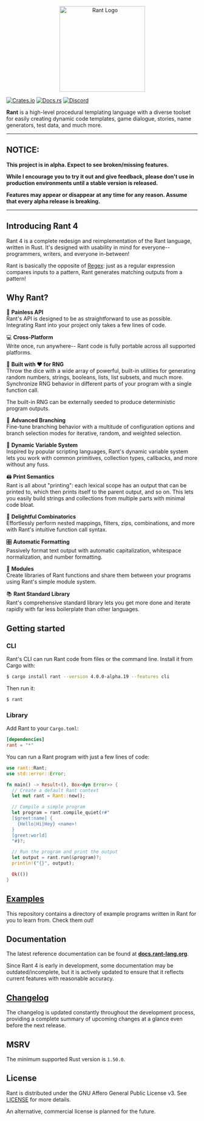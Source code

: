 <p align="center">
<img src="https://i.imgur.com/5IV9vwx.png" alt="Rant Logo" height="225px" width="225px"></img>
</p>

[![Crates.io](https://img.shields.io/crates/v/rant)](https://crates.io/crates/rant)
[![Docs.rs](https://docs.rs/rant/badge.svg)](https://docs.rs/rant)
[![Discord](https://img.shields.io/discord/332251452334669834?color=6C8BD5&label=discord&logo=discord&logoColor=%23fff)](https://discord.gg/U8Bj6gSshJ)



**Rant** is a high-level procedural templating language with a diverse toolset for easily creating dynamic code templates, game dialogue, stories, name generators, test data, and much more.

***

## NOTICE:

**This project is in alpha. Expect to see broken/missing features.**

**While I encourage you to try it out and give feedback, please don't use in production environments until a stable version is released.**

**Features may appear or disappear at any time for any reason. Assume that every alpha release is breaking.**

***

## Introducing Rant 4

Rant 4 is a complete redesign and reimplementation of the Rant language, written in Rust. 
It's designed with usability in mind for everyone-- programmers, writers, and everyone in-between!


Rant is basically the opposite of [Regex](https://en.wikipedia.org/wiki/Regular_expression): 
just as a regular expression compares inputs to a pattern, Rant generates matching outputs from a pattern!

## Why Rant?

🧰 **Painless API** <br/> 
Rant's API is designed to be as straightforward to use as possible. Integrating Rant into your project only takes a few lines of code.

💻 **Cross-Platform** <br/> 
Write once, run anywhere-- Rant code is fully portable across all supported platforms.

🎲 **Built with ♥ for RNG** <br/>
Throw the dice with a wide array of powerful, built-in utilities for generating random numbers, strings, booleans, lists, list subsets, and much more. Synchronize RNG behavior in different parts of your program with a single function call.

The built-in RNG can be externally seeded to produce deterministic program outputs.

🔱 **Advanced Branching** <br/> 
Fine-tune branching behavior with a multitude of configuration options and branch selection modes for iterative, random, and weighted selection.

🎨 **Dynamic Variable System** <br/> 
Inspired by popular scripting languages, Rant's dynamic variable system lets you work with common primitives, collection types, callbacks, and more without any fuss.

🖨 **Print Semantics** <br/> 
Rant is all about "printing": each lexical scope has an output that can be printed to, which then prints itself to the parent output, and so on. This lets you easily build strings and collections from multiple parts with minimal code bloat.

🧬 **Delightful Combinatorics** <br/> 
Effortlessly perform nested mappings, filters, zips, combinations, and more with Rant's intuitive function call syntax.

🎛 **Automatic Formatting** <br/> 
Passively format text output with automatic capitalization, whitespace normalization, and number formatting.

🧩 **Modules** <br/> 
Create libraries of Rant functions and share them between your programs using Rant's simple module system.

📚 **Rant Standard Library** <br/> 
Rant's comprehensive standard library lets you get more done and iterate rapidly with far less boilerplate than other languages.

## Getting started

### CLI

Rant's CLI can run Rant code from files or the command line.
Install it from Cargo with:

```sh
$ cargo install rant --version 4.0.0-alpha.19 --features cli
```

Then run it:

```sh
$ rant
```

### Library

Add Rant to your `Cargo.toml`:

```toml
[dependencies]
rant = "*"
```

You can run a Rant program with just a few lines of code:

```rust
use rant::Rant;
use std::error::Error;

fn main() -> Result<(), Box<dyn Error>> {
  // Create a default Rant context
  let mut rant = Rant::new();

  // Compile a simple program
  let program = rant.compile_quiet(r#"
  [$greet:name] {
    {Hello|Hi|Hey} <name>!
  }
  [greet:world]
  "#)?;

  // Run the program and print the output
  let output = rant.run(&program)?;
  println!("{}", output);

  Ok(())
}
```

## [Examples](./examples/rant/)

This repository contains a directory of example programs written in Rant for you to learn from. Check them out!

## Documentation

The latest reference documentation can be found at **[docs.rant-lang.org](https://docs.rant-lang.org)**.

Since Rant 4 is early in development, some documentation may be outdated/incomplete, but it is actively updated to ensure that it reflects current features with reasonable accuracy.

## [Changelog](https://github.com/rant-lang/rant/blob/master/CHANGELOG.md)

The changelog is updated constantly throughout the development process, providing a complete summary of upcoming changes at a glance even before the next release.

## MSRV

The minimum supported Rust version is `1.50.0`.

## License

Rant is distributed under the GNU Affero General Public License v3. See [LICENSE](./LICENSE) for more details.

An alternative, commercial license is planned for the future.
